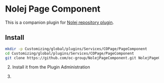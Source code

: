 # Nolej Page Component
This is a companion plugin for [Nolej repository plugin](https://github.com/oc-group/Nolej).

## Install

```bash
mkdir -p Customizing/global/plugins/Services/COPage/PageComponent
cd Customizing/global/plugins/Services/COPage/PageComponent
git clone https://github.com/oc-group/NolejPageComponent.git NolejPageComponent
```

2. Install it from the Plugin Administration

3. 
